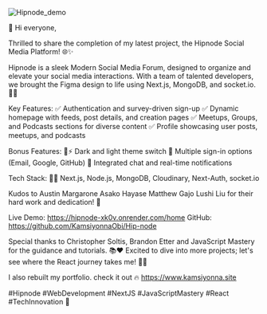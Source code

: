 ![Hipnode_demo](https://github.com/KamsiyonnaObi/Hip-node/assets/86691010/7db528eb-c756-4c68-8674-9d014b19f508)

📢 Hi everyone,

Thrilled to share the completion of my latest project, the Hipnode Social Media Platform! 🌐✨

Hipnode is a sleek Modern Social Media Forum, designed to organize and elevate your social media interactions. With a team of talented developers, we brought the Figma design to life using Next.js, MongoDB, and socket.io. 🚀🔧

Key Features:
✅ Authentication and survey-driven sign-up
✅ Dynamic homepage with feeds, post details, and creation pages
✅ Meetups, Groups, and Podcasts sections for diverse content
✅ Profile showcasing user posts, meetups, and podcasts

Bonus Features:
🌙⚡ Dark and light theme switch
🔄 Multiple sign-in options (Email, Google, GitHub)
💬 Integrated chat and real-time notifications

Tech Stack:
🧑‍💻  Next.js, Node.js, MongoDB, Cloudinary, Next-Auth, socket.io

Kudos to Austin Margarone Asako Hayase Matthew Gajo Lushi Liu for their hard work and dedication! 🙌 

Live Demo: https://hipnode-xk0v.onrender.com/home
GitHub: https://github.com/KamsiyonnaObi/Hip-node

Special thanks to Christopher Soltis, Brandon Etter and JavaScript Mastery for the guidance and tutorials. 📚❤️ Excited to dive into more projects; let's see where the React journey takes me! 🚀💡

I also rebuilt my portfolio. check it out 🔥 https://www.kamsiyonna.site

#Hipnode #WebDevelopment #NextJS #JavaScriptMastery #React #TechInnovation 🚀

